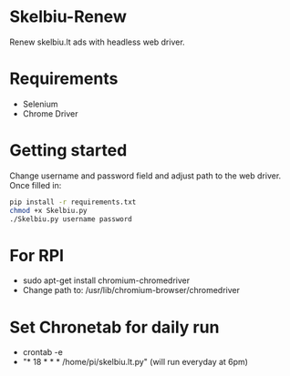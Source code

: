 # Skelbiu-Renew
Renew skelbiu.lt ads with headless web driver.

# Requirements
- Selenium
- Chrome Driver

# Getting started

Change username and password field and adjust path to the web driver. Once filled in:

```bash
pip install -r requirements.txt
chmod +x Skelbiu.py
./Skelbiu.py username password
```
# For RPI
- sudo apt-get install chromium-chromedriver
- Change path to: /usr/lib/chromium-browser/chromedriver

# Set Chronetab for daily run
- crontab -e
- "* 18 * * * /home/pi/skelbiu.lt.py" (will run everyday at 6pm)


